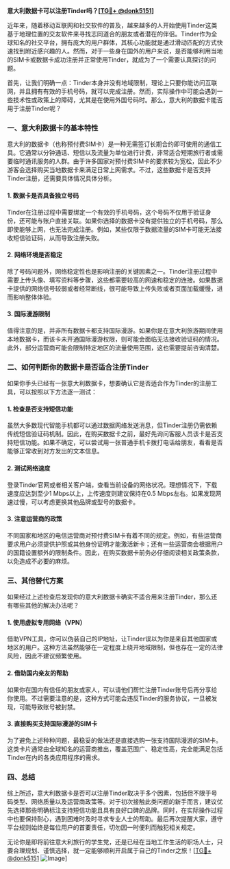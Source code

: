 **意大利数据卡可以注册Tinder吗？[[TG💪+ @donk5151](https://t.me/s/donk5151)]**

近年来，随着移动互联网和社交软件的普及，越来越多的人开始使用Tinder这类基于地理位置的交友软件来寻找志同道合的朋友或者潜在的伴侣。Tinder作为全球知名的社交平台，拥有庞大的用户群体，其核心功能就是通过滑动匹配的方式快速找到附近感兴趣的人。然而，对于一些身在国外的用户来说，是否能够利用当地的SIM卡或数据卡成功注册并正常使用Tinder，就成为了一个需要认真探讨的问题。

首先，让我们明确一点：Tinder本身并没有地域限制，理论上只要你能访问互联网，并且拥有有效的手机号码，就可以完成注册。然而，实际操作中可能会遇到一些技术性或政策上的障碍，尤其是在使用外国号码时。那么，意大利的数据卡能否用于注册Tinder呢？

### **一、意大利数据卡的基本特性**
意大利的数据卡（也称预付费SIM卡）是一种无需签订长期合约即可使用的通信工具。它通常以分钟通话、短信以及流量为单位进行计费，非常适合短期旅行者或需要临时通讯服务的人群。由于许多国家对预付费SIM卡的要求较为宽松，因此不少游客会选择购买当地数据卡来满足日常上网需求。不过，这些数据卡是否支持Tinder注册，还需要具体情况具体分析。

#### **1. 数据卡是否具备独立号码**
Tinder在注册过程中需要绑定一个有效的手机号码，这个号码不仅用于验证身份，还可能与账户直接关联。如果你选择的数据卡没有提供独立的手机号码，那么即使能够上网，也无法完成注册。例如，某些仅限于数据流量的SIM卡可能无法接收短信验证码，从而导致注册失败。

#### **2. 网络环境是否稳定**
除了号码问题外，网络稳定性也是影响注册的关键因素之一。Tinder注册过程中需要上传头像、填写资料等步骤，这些都需要较高的网速和稳定的连接。如果数据卡提供的网络信号较弱或者经常断线，很可能导致上传失败或者页面加载缓慢，进而影响整体体验。

#### **3. 国际漫游限制**
值得注意的是，并非所有数据卡都支持国际漫游。如果你是在意大利旅游期间使用本地数据卡，而该卡未开通国际漫游权限，则可能会面临无法接收验证码的情况。此外，部分运营商可能会限制特定地区的流量使用范围，这也需要提前咨询清楚。

### **二、如何判断你的数据卡是否适合注册Tinder**
如果你手头已经有一张意大利数据卡，想要确认它是否适合作为Tinder的注册工具，可以按照以下方法逐一测试：

#### **1. 检查是否支持短信功能**
虽然大多数现代智能手机都可以通过数据网络发送消息，但Tinder注册仍需依赖传统短信验证码机制。因此，在购买数据卡之前，最好先询问客服人员该卡是否支持短信功能。如果不确定，可以尝试用一张普通手机卡拨打电话给朋友，看看是否能够正常收到对方发出的文本信息。

#### **2. 测试网络速度**
登录Tinder官网或者相关客户端，查看当前设备的网络状况。理想情况下，下载速度应达到至少1 Mbps以上，上传速度则建议保持在0.5 Mbps左右。如果发现网速过慢，可以考虑更换其他品牌或型号的数据卡。

#### **3. 注意运营商的政策**
不同国家和地区的电信运营商对预付费SIM卡有着不同的规定。例如，有些运营商要求用户必须提供护照或其他身份证明才能激活新卡；还有一些运营商会根据用户的国籍设置额外的限制条件。因此，在购买数据卡前务必仔细阅读相关政策条款，以免造成不必要的麻烦。

### **三、其他替代方案**
如果经过上述检查后发现你的意大利数据卡确实不适合用来注册Tinder，那么还有哪些其他的解决办法呢？

#### **1. 使用虚拟专用网络（VPN）**
借助VPN工具，你可以伪装自己的IP地址，让Tinder误以为你是来自其他国家或地区的用户。这种方法虽然能够在一定程度上绕开地域限制，但也存在一定的法律风险，因此不建议频繁使用。

#### **2. 借助国内亲友的帮助**
如果你在国内有信任的朋友或家人，可以请他们帮忙注册Tinder账号后再分享给你使用。不过需要注意的是，这种方式可能会违反Tinder的服务协议，一旦被发现，可能导致账号被封禁。

#### **3. 直接购买支持国际漫游的SIM卡**
为了避免上述种种问题，最稳妥的做法还是直接选购一张支持国际漫游的SIM卡。这类卡片通常由全球知名的运营商推出，覆盖范围广、稳定性高，完全能满足包括Tinder在内的各类应用程序的需求。

### **四、总结**
综上所述，意大利数据卡是否可以注册Tinder取决于多个因素，包括但不限于号码类型、网络质量以及运营商政策等。对于初次接触此类问题的新手而言，建议优先选择那些明确标注支持短信功能且具有良好口碑的品牌。同时，在实际操作过程中也要保持耐心，遇到困难时及时寻求专业人士的帮助。最后再次提醒大家，遵守平台规则始终是每位用户的首要责任，切勿因一时便利而触犯相关规定。

无论你是即将前往意大利旅行的学生党，还是已经在当地工作生活的职场人士，只要合理规划、谨慎选择，就一定能够顺利开启属于自己的Tinder之旅！[[TG💪+ @donk5151](https://t.me/s/donk5151) ![Image](https://i.postimg.cc/rwNCRYN7/Snipaste-2025-04-30-17-27-05.png)]